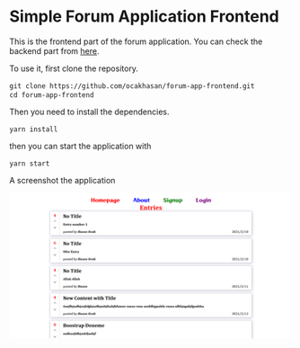 # Simple Forum Application Frontend

This is the frontend part of the forum application. You can check the backend part from [here](https://github.com/ocakhasan/forum-app-backend). 

To use it, first clone the repository. 

```
git clone https://github.com/ocakhasan/forum-app-frontend.git
cd forum-app-frontend
```

Then you need to install the dependencies. 

```
yarn install
```

then you can start the application with
```
yarn start
```

A screenshot the application

![example screenshot](/screenshots/screen1.png)